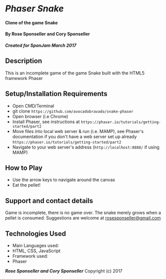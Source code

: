 # _Phaser Snake_

#### Clone of the game Snake

#### By **Rose Sponseller and Cory Sponseller**

##### Created for SponJam March 2017

## Description

This is an incomplete game of the game Snake built with the HTML5 framework Phaser

## Setup/Installation Requirements

* Open CMD/Terminal
* git clone `https://github.com/avocadobravado/snake-phaser`
* Open browser (i.e Chrome)
* Install Phaser, see instructions at  `https://phaser.io/tutorials/getting-started/part2`
* Move files into local web server & run (i.e. MAMP), see Phaser's documentation if you don't have a web server set up already `https://phaser.io/tutorials/getting-started/part2`
* Navigate to your web server's address (`http://localhost:8888/` if using MAMP)

## How to Play

* Use the arrow keys to navigate around the canvas
* Eat the pellet!

## Support and contact details

Game is incomplete, there is no game over. The snake merely grows when a pellet is consumed. Suggestions are welcome at rosesponseller@gmail.com

## Technologies Used

* Main Languages used:
* HTML, CSS, JavaScript
* Framework used:
* Phaser

**_Rose Sponseller and Cory Sponseller_** Copyright (c) 2017
